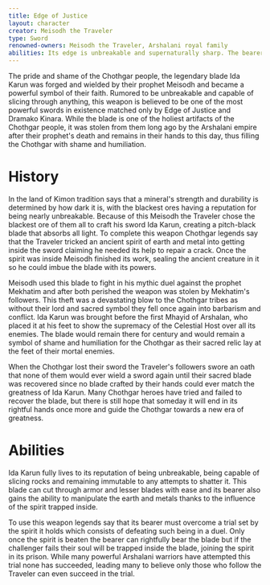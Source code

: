 ```yaml
---
title: Edge of Justice
layout: character
creator: Meisodh the Traveler
type: Sword
renowned-owners: Meisodh the Traveler, Arshalani royal family
abilities: Its edge is unbreakable and supernaturally sharp. The bearer also gains mastery of earth and metal elemental magic.
---
```


The pride and shame of the Chothgar people, the legendary blade Ida Karun was forged and wielded by their prophet Meisodh and became a powerful symbol of their faith. Rumored to be unbreakable and capable of slicing through anything, this weapon is believed to be one of the most powerful swords in existence matched only by Edge of Justice and Dramako Kinara. While the blade is one of the holiest artifacts of the Chothgar people, it was stolen from them long ago by the Arshalani empire after their prophet's death and remains in their hands to this day, thus filling the Chothgar with shame and humiliation.

# History

In the land of Kimon tradition says that a mineral's strength and durability is determined by how dark it is, with the blackest ores having a reputation for being nearly unbreakable. Because of this Meisodh the Traveler chose the blackest ore of them all to craft his sword Ida Karun, creating a pitch-black blade that absorbs all light. To complete this weapon Chothgar legends say that the Traveler tricked an ancient spirit of earth and metal into getting inside the sword claiming he needed its help to repair a crack. Once the spirit was inside Meisodh finished its work, sealing the ancient creature in it so he could imbue the blade with its powers.

Meisodh used this blade to fight in his mythic duel against the prophet Mekhatim and after both perished the weapon was stolen by Mekhatim's followers. This theft was a devastating blow to the Chothgar tribes as without their lord and sacred symbol they fell once again into barbarism and conflict. Ida Karun was brought before the first Mhayid of Arshalan, who placed it at his feet to show the supremacy of the Celestial Host over all its enemies. The blade would remain there for century and would remain a symbol of shame and humiliation for the Chothgar as their sacred relic lay at the feet of their mortal enemies.

When the Chothgar lost their sword the Traveler's followers swore an oath that none of them would ever wield a sword again until their sacred blade was recovered since no blade crafted by their hands could ever match the greatness of Ida Karun. Many Chothgar heroes have tried and failed to recover the blade, but there is still hope that someday it will end in its rightful hands once more and guide the Chothgar towards a new era of greatness. 

# Abilities

Ida Karun fully lives to its reputation of being unbreakable, being capable of slicing rocks and remaining immutable to any attempts to shatter it. This blade can cut through armor and lesser blades with ease and its bearer also gains the ability to manipulate the earth and metals thanks to the influence of the spirit trapped inside.

To use this weapon legends say that its bearer must overcome a trial set by the spirit it holds which consists of defeating such being in a duel. Only once the spirit is beaten the bearer can rightfully bear the blade but if the challenger fails their soul will be trapped inside the blade, joining the spirit in its prison. While many powerful Arshalani warriors have attempted this trial none has succeeded, leading many to believe only those who follow the Traveler can even succeed in the trial. 